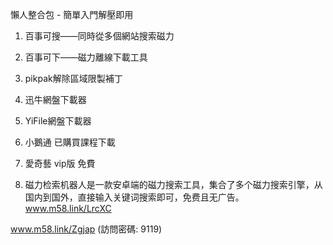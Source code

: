 懶人整合包 - 簡單入門解壓即用

1. 百事可搜——同時從多個網站搜索磁力
   
2. 百事可下——磁力離線下載工具
   
3. pikpak解除區域限製補丁

4. 迅牛網盤下載器

5. YiFile網盤下載器

6. 小鵝通 已購買課程下載

7. 愛奇藝 vip版 免費
8. 磁力检索机器人是一款安卓端的磁力搜索工具，集合了多个磁力搜索引擎，从国内到国外，直接输入关键词搜索即可，免费且无广告。
www.m58.link/LrcXC

www.m58.link/Zgjap (訪問密碼: 9119)
